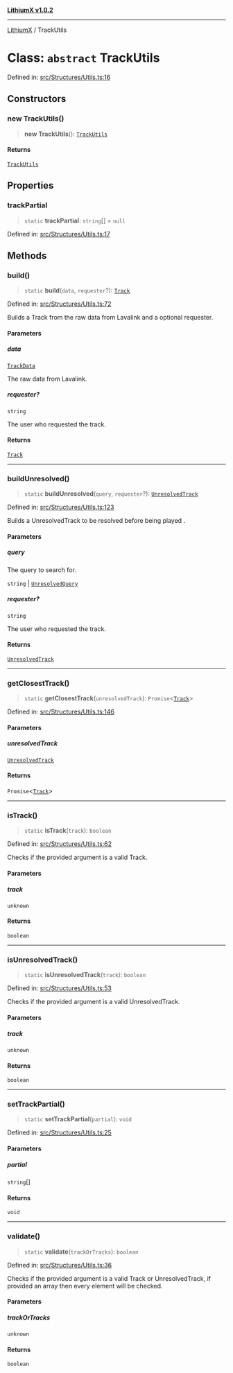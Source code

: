 [**LithiumX v1.0.2**](../README.md)

***

[LithiumX](../globals.md) / TrackUtils

# Class: `abstract` TrackUtils

Defined in: [src/Structures/Utils.ts:16](https://github.com/anantix-network/LithiumX/blob/791eed01fbe9f7030525ce976bc687f47cb06e89/src/Structures/Utils.ts#L16)

## Constructors

### new TrackUtils()

> **new TrackUtils**(): [`TrackUtils`](TrackUtils.md)

#### Returns

[`TrackUtils`](TrackUtils.md)

## Properties

### trackPartial

> `static` **trackPartial**: `string`[] = `null`

Defined in: [src/Structures/Utils.ts:17](https://github.com/anantix-network/LithiumX/blob/791eed01fbe9f7030525ce976bc687f47cb06e89/src/Structures/Utils.ts#L17)

## Methods

### build()

> `static` **build**(`data`, `requester`?): [`Track`](../interfaces/Track.md)

Defined in: [src/Structures/Utils.ts:72](https://github.com/anantix-network/LithiumX/blob/791eed01fbe9f7030525ce976bc687f47cb06e89/src/Structures/Utils.ts#L72)

Builds a Track from the raw data from Lavalink and a optional requester.

#### Parameters

##### data

[`TrackData`](../interfaces/TrackData.md)

The raw data from Lavalink.

##### requester?

`string`

The user who requested the track.

#### Returns

[`Track`](../interfaces/Track.md)

***

### buildUnresolved()

> `static` **buildUnresolved**(`query`, `requester`?): [`UnresolvedTrack`](../interfaces/UnresolvedTrack.md)

Defined in: [src/Structures/Utils.ts:123](https://github.com/anantix-network/LithiumX/blob/791eed01fbe9f7030525ce976bc687f47cb06e89/src/Structures/Utils.ts#L123)

Builds a UnresolvedTrack to be resolved before being played  .

#### Parameters

##### query

The query to search for.

`string` | [`UnresolvedQuery`](../interfaces/UnresolvedQuery.md)

##### requester?

`string`

The user who requested the track.

#### Returns

[`UnresolvedTrack`](../interfaces/UnresolvedTrack.md)

***

### getClosestTrack()

> `static` **getClosestTrack**(`unresolvedTrack`): `Promise`\<[`Track`](../interfaces/Track.md)\>

Defined in: [src/Structures/Utils.ts:146](https://github.com/anantix-network/LithiumX/blob/791eed01fbe9f7030525ce976bc687f47cb06e89/src/Structures/Utils.ts#L146)

#### Parameters

##### unresolvedTrack

[`UnresolvedTrack`](../interfaces/UnresolvedTrack.md)

#### Returns

`Promise`\<[`Track`](../interfaces/Track.md)\>

***

### isTrack()

> `static` **isTrack**(`track`): `boolean`

Defined in: [src/Structures/Utils.ts:62](https://github.com/anantix-network/LithiumX/blob/791eed01fbe9f7030525ce976bc687f47cb06e89/src/Structures/Utils.ts#L62)

Checks if the provided argument is a valid Track.

#### Parameters

##### track

`unknown`

#### Returns

`boolean`

***

### isUnresolvedTrack()

> `static` **isUnresolvedTrack**(`track`): `boolean`

Defined in: [src/Structures/Utils.ts:53](https://github.com/anantix-network/LithiumX/blob/791eed01fbe9f7030525ce976bc687f47cb06e89/src/Structures/Utils.ts#L53)

Checks if the provided argument is a valid UnresolvedTrack.

#### Parameters

##### track

`unknown`

#### Returns

`boolean`

***

### setTrackPartial()

> `static` **setTrackPartial**(`partial`): `void`

Defined in: [src/Structures/Utils.ts:25](https://github.com/anantix-network/LithiumX/blob/791eed01fbe9f7030525ce976bc687f47cb06e89/src/Structures/Utils.ts#L25)

#### Parameters

##### partial

`string`[]

#### Returns

`void`

***

### validate()

> `static` **validate**(`trackOrTracks`): `boolean`

Defined in: [src/Structures/Utils.ts:36](https://github.com/anantix-network/LithiumX/blob/791eed01fbe9f7030525ce976bc687f47cb06e89/src/Structures/Utils.ts#L36)

Checks if the provided argument is a valid Track or UnresolvedTrack, if provided an array then every element will be checked.

#### Parameters

##### trackOrTracks

`unknown`

#### Returns

`boolean`

